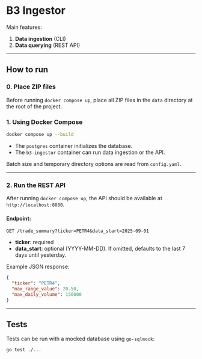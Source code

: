 # B3 Ingestor

Main features:

1. **Data ingestion** (CLI)
2. **Data querying** (REST API)

---

## How to run

### 0. Place ZIP files

Before running `docker compose up`, place all ZIP files in the `data` directory at the root of the project.

### 1. Using Docker Compose

```bash
docker compose up --build
```

* The `postgres` container initializes the database.
* The `b3-ingestor` container can run data ingestion or the API.

Batch size and temporary directory options are read from `config.yaml`.

---

### 2. Run the REST API

After running `docker compose up`, the API should be available at `http://localhost:8080`.

#### Endpoint:

```
GET /trade_summary?ticker=PETR4&data_start=2025-09-01
```

* **ticker**: required
* **data\_start**: optional (YYYY-MM-DD). If omitted, defaults to the last 7 days until yesterday.

Example JSON response:

```json
{
  "ticker": "PETR4",
  "max_range_value": 20.50,
  "max_daily_volume": 150000
}
```

---

## Tests

Tests can be run with a mocked database using `go-sqlmock`:

```bash
go test ./...
```
